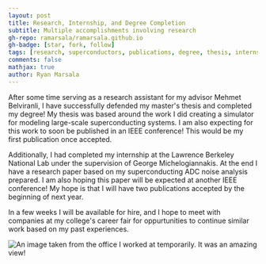 ```yaml
---
layout: post
title: Research, Internship, and Degree Completion
subtitle: Multiple accomplishments involving research
gh-repo: ramarsala/ramarsala.github.io
gh-badge: [star, fork, follow]
tags: [research, superconductors, publications, degree, thesis, internship]
comments: false
mathjax: true
author: Ryan Marsala
---
```


After some time serving as a research assistant for my advisor Mehmet Belviranli, I have successfully defended my master's thesis and completed my degree! My thesis was based around the work I did creating a simulator for modeling large-scale superconducting systems. I am also expecting for this work to soon be published in an IEEE conference! This would be my first publication once accepted.

Additionally, I had completed my internship at the Lawrence Berkeley National Lab under the supervision of George Michelogiannakis. At the end I have a research paper based on my superconducting ADC noise analysis prepared. I am also hoping this paper will be expected at another IEEE conference! My hope is that I will have two publications accepted by the beginning of next year.

In a few weeks I will be available for hire, and I hope to meet with companies at my college's career fair for oppurtunities to continue similar work based on my past experiences.

![An image taken from the office I worked at temporarily. It was an amazing view!](../../assets/img/LBNL_Office.jpg)
